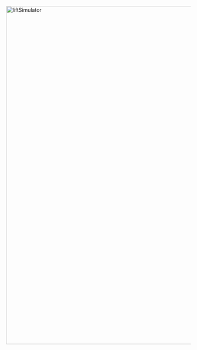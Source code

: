 
<img width="923" alt="liftSimulator" src="https://user-images.githubusercontent.com/17321075/169382982-b8e98f24-31ab-4225-b833-e0096ee7ddaa.png">
